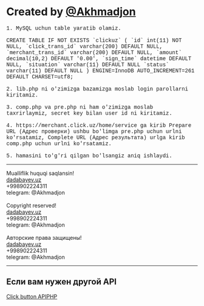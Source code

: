 <h1> Created by <a href="https://t.me/akhmadjon/">@Akhmadjon</a></h1>
<p style="font-family:Consolas,Monaco,Lucida Console,Liberation Mono,DejaVu Sans Mono,Bitstream Vera Sans Mono,Courier New, monospace;">
1. MySQL uchun table yaratib olamiz.<br/><br/>CREATE TABLE IF NOT EXISTS `clickuz` (
  `id` int(11) NOT NULL,
  `click_trans_id` varchar(200) DEFAULT NULL,
  `merchant_trans_id` varchar(200) DEFAULT NULL,
  `amount` decimal(10,2) DEFAULT '0.00',
  `sign_time` datetime DEFAULT NULL,
  `situation` varchar(11) DEFAULT NULL
  `status` varchar(11) DEFAULT NULL
) ENGINE=InnoDB AUTO_INCREMENT=261 DEFAULT CHARSET=utf8;<br/><br/>2. lib.php ni o'zimizga bazamizga moslab login parollarni kiritamiz.<br/><br/>3. comp.php va pre.php ni ham o'zimizga moslab taxrirlaymiz, secret key bilan user id ni kiritamiz.<br/><br/>4. https://merchant.click.uz/home/service ga kirib Prepare URL (Адрес проверки) ushbu bo'limga pre.php uchun urlni ko'rsatamiz,
Complete URL (Адрес результата) urlga kirib comp.php uchun urlni ko'rsatamiz.<br/><br/>5. hamasini to'g'ri qilgan bo'lsangiz aniq ishlaydi.
</p>
<hr>
<p>
Mualliflik huquqi saqlansin!<br/><a href="https://dadabayev.uz">dadabayev.uz</a><br/>+998902224311<br/>telegram: @Akhmadjon<br/><br/>Copyright reserved!<br/><a href="https://dadabayev.uz">dadabayev.uz</a><br/>+998902224311<br/>telegram: @Akhmadjon<br/><br/>Авторские права защищены!<br/><a href="https://dadabayev.uz">dadabayev.uz</a><br/>+998902224311<br/>telegram: @Akhmadjon
</p>
<hr>
<h2>Если вам нужен другой API</h2>
<a href="https://github.com/Akhmadjonuz/Clickuz-Button-Api-php">Click button APIPHP</a>
